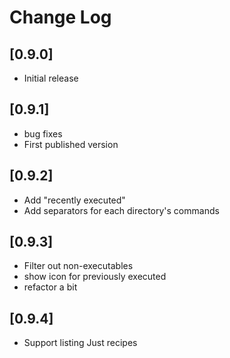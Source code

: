 # Change Log

## [0.9.0]

- Initial release

## [0.9.1]

- bug fixes
- First published version

## [0.9.2]

- Add "recently executed"
- Add separators for each directory's commands

## [0.9.3]

- Filter out non-executables
- show icon for previously executed
- refactor a bit

## [0.9.4]

- Support listing Just recipes

